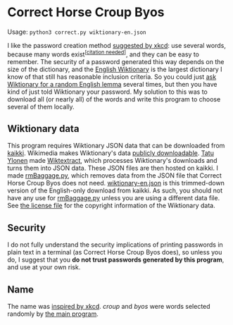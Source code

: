 # Correct Horse Croup Byos

Usage: `python3 correct.py wiktionary-en.json`

I like the password creation method [suggested by xkcd](https://xkcd.com/936/): use several words, because many words exist<sup>\[[citation needed](https://www.explainxkcd.com/wiki/index.php/285:_Wikipedian_Protester)\]</sup>, and they can be easy to remember. The security of a password generated this way depends on the size of the dictionary, and the [English Wiktionary](https://en.wiktionary.org/wiki/Wiktionary:Main_Page) is the largest dictionary I know of that still has reasonable inclusion criteria. So you could just [ask Wiktionary for a random English lemma](https://en.wiktionary.org/wiki/Special:RandomInCategory/English_lemmas#English) several times, but then you have kind of just told Wiktionary your password. My solution to this was to download all (or nearly all) of the words and write this program to choose several of them locally.

## Wiktionary data
This program requires Wiktionary JSON data that can be downloaded from [kaikki](https://kaikki.org/dictionary/). Wikimedia makes Wiktionary's data [publicly downloadable](https://dumps.wikimedia.org/). [Tatu Ylonen](https://github.com/tatuylonen) made [Wiktextract](https://github.com/tatuylonen/wiktextract), which processes Wiktionary's downloads and turns them into JSON data. These JSON files are then hosted on kaikki. I made [rmBaggage.py](rmBaggage.py), which removes data from the JSON file that Correct Horse Croup Byos does not need. [wiktionary-en.json](wiktionary-en.json) is this trimmed-down version of the English-only download from kaikki. As such, you should not have any use for [rmBaggage.py](rmBaggage.py) unless you are using a different data file. See [the license file](LICENSE.md) for the copyright information of the Wiktionary data.

## Security
I do not fully understand the security implications of printing passwords in plain text in a terminal (as Correct Horse Croup Byos does), so unless you do, I suggest that you **do not trust passwords generated by this program**, and use at your own risk.

## Name
The name was [inspired by xkcd](https://xkcd.com/936/). *croup* and *byos* were words selected randomly by [the main program](correct.py).
